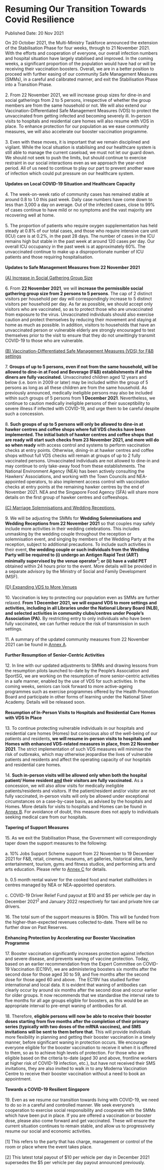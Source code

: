 <html>
    <meta http-equiv="Content-Type" content="text/html; charset=utf-8"/>
    <meta charset="utf-8"/>
    <title>Resuming Our Transition Towards Covid Resilience</title>
    <body><h1>Resuming Our Transition Towards Covid Resilience</h1>
    <p>Published Date: 20 Nov 2021</p> On 20 October 2021, the Multi-Ministry Taskforce announced the extension of the Stabilisation Phase for four weeks, through to 21 November 2021. With the efforts and cooperation of everyone, our overall infection numbers and hospital situation have largely stabilised and improved. In the coming weeks, a significant proportion of the population would have had or will be receiving their vaccination boosters. Overall, we are in a better position to proceed with further easing of our community Safe Management Measures (SMMs), in a careful and calibrated manner, and exit the Stabilisation Phase into a Transition Phase.&nbsp;<br><br>2. From 22 November 2021, we will increase group sizes for dine-in and social gatherings from 2 to 5 persons, irrespective of whether the group members are from the same household or not. We will also extend our Vaccination-Differentiated Safe Management Measures (VDS) to protect the unvaccinated from getting infected and becoming severely ill. In-person visits to hospitals and residential care homes will also resume with VDS in place. To enhance protection for our population as we ease community measures, we will also accelerate our booster vaccination programme.&nbsp;&nbsp;<br><br>3. Even with these moves, it is important that we remain disciplined and vigilant. While the local situation is stabilising and our healthcare system is still able to manage the current caseload, we must not let our guard down. We should not seek to push the limits, but should continue to exercise restraint in our social interactions even as we approach the year-end period. All of us need to continue to play our part to prevent another wave of infection which could put pressure on our healthcare system.&nbsp;<br><br><strong>Updates on Local COVID-19 Situation and Healthcare Capacity</strong><br><br>4. The week-on-week ratio of community cases has remained stable at around 0.8 to 1.0 this past week. Daily case numbers have come down to less than 3,000 a day on average. Out of the infected cases, close to 99% of cases continue to have mild or no symptoms and the vast majority are recovering well at home.&nbsp;<br><br>5. The proportion of patients who require oxygen supplementation has held steady at 0.8% of our total cases, and those who require intensive care unit (ICU) care is at 0.2%, in the past 28 days. The number of cases in the ICU remains high but stable in the past week at around 120 cases per day. Our overall ICU occupancy in the past week is at approximately 60%. The unvaccinated continue to make up a disproportionate number of ICU patients and those requiring hospitalisation.<br> <br><strong>Updates to Safe Management Measures from 22 November 2021</strong><br><br><span style="text-decoration: underline;">(A) Increase in Social Gathering Group Size</span><br><br>6. From <strong>22 November 2021</strong>, we will <strong>increase the permissible social gathering group size from 2 persons to 5 persons</strong>. The cap of 2 distinct visitors per household per day will correspondingly increase to 5 distinct visitors per household per day. As far as possible, we should accept only visitors who are vaccinated, so as to protect those who are unvaccinated from exposure to the virus. Unvaccinated individuals should also exercise caution and protect themselves by reducing their movement and staying at home as much as possible. In addition, visitors to households that have an unvaccinated person or vulnerable elderly are strongly encouraged to test themselves prior to the visit to ensure that they do not unwittingly transmit COVID-19 to those who are vulnerable.&nbsp;&nbsp;<br><br><span style="text-decoration: underline;">(B) Vaccination-Differentiated Safe Management Measures (VDS) for F&amp;B settings</span><br><br>7. <strong>Groups of up to 5 persons, even if not from the same household, will be allowed to dine-in at Food and Beverage (F&amp;B) establishments if all the diners are fully vaccinated.</strong> Unvaccinated children aged 12 years and below (i.e. born in 2009 or later) may be included within the group of 5 persons as long as all these children are from the same household. As previously announced, medically ineligible persons may also be included within such groups of 5 persons from <strong>1 December 2021</strong>. Nevertheless, we continue to caution medically ineligible persons of their susceptibility to severe illness if infected with COVID-19, and urge them to be careful despite such a concession.&nbsp;<br><br>8. <strong>Such groups of up to 5 persons will only be allowed to dine-in at hawker centres and coffee shops where full VDS checks have been implemented. The initial batch of hawker centres and coffee shops that are ready will start such checks from 23 November 2021, and more will do so when ready</strong> with access control and systems to perform vaccination checks at entry points. Otherwise, dining-in at hawker centres and coffee shops without full VDS checks will remain at groups of up to 2 fully vaccinated persons. Unvaccinated individuals are not allowed to dine-in and may continue to only take-away food from these establishments. The National Environment Agency (NEA) has been actively consulting the Hawkers’ Associations, and working with the Town Councils and NEA-appointed operators, to also implement access control with vaccination checks at entry points at the remaining hawker centres by the end of November 2021. NEA and the Singapore Food Agency (SFA) will share more details on the first group of hawker centres and coffeeshops.<br><br><span style="text-decoration: underline;">(C) Marriage Solemnisations and Wedding Receptions&nbsp;</span><br><br>9. We will be adjusting the SMMs for <strong>Wedding Solemnisations and Wedding Receptions from 22 November 2021</strong> so that couples may safely include more activities in their wedding celebrations. This includes unmasking by the wedding couple throughout the reception or solemnisation event, and singing by members of the Wedding Party at the reception, subject to additional precautions. To include such activities in their event,<strong> the wedding couple or such individuals from the Wedding Party will be required to (i) undergo an Antigen Rapid Test (ART) minimally supervised by the venue operator<sup>1</sup>; or (ii) have a valid PET</strong> obtained within 24 hours prior to the event. More details will be provided in a separate advisory by the Ministry of Social and Family Development (MSF).<br><br><span style="text-decoration: underline;">(D) Expanding VDS to More Venues</span><br><br>10. Vaccination is key to protecting our population even as SMMs are further relaxed. <strong>From 1 December 2021, we will expand VDS to more settings and activities, including in all Libraries under the National Library Board (NLB), and selected activities in community clubs/centres under People’s Association (PA).</strong> By restricting entry to only individuals who have been fully vaccinated, we can further reduce the risk of transmission in such settings.&nbsp;<br><br>11. A summary of the updated community measures from 22 November 2021 can be found in <span style="text-decoration: underline;"><a href="/docs/librariesprovider5/default-document-library/mtf-press-release---annex-a-20-nov-2021.pdf?sfvrsn=686e4cf1_0" title="Annex A">Annex A</a></span>.&nbsp;<br><br><strong>Further Resumption of Senior-Centric Activities&nbsp;</strong><br><br>12. In line with our updated adjustments to SMMs and drawing lessons from the resumption pilots launched to-date by the People’s Association and SportSG, we are working on the resumption of more senior-centric activities in a safe manner, enabled by the use of VDS for such activities. In the coming weeks, seniors can look forward to more active-ageing programmes such as exercise programmes offered by the Health Promotion Board and participate in other forms of learning under the National Silver Academy. Details will be released soon.&nbsp;<br><br><strong>Resumption of In-Person Visits to Hospitals and Residential Care Homes with VDS In Place</strong><br><br>13. To continue protecting vulnerable individuals in our hospitals and residential care homes (Homes) but conscious also of the well-being of our patients and residents,<strong> we will resume in-person visits to hospitals and Homes with enhanced VDS-related measures in place, from 22 November 2021</strong>. The strict implementation of such VDS measures will minimise the risk of outbreaks, which may otherwise jeopardise the lives of vulnerable patients and residents and affect the operating capacity of our hospitals and residential care homes.&nbsp;<br><br>14. <strong>Such in-person visits will be allowed only when both the hospital patient/ Home resident <span style="text-decoration: underline;">and</span> their visitors are fully vaccinated.</strong> As a concession, we will also allow visits for medically ineligible patients/residents and visitors. If the patient/resident and/or visitor are not fully vaccinated, in-person visits will only be allowed under exceptional circumstances on a case-by-case basis, as advised by the hospitals and Homes. More details for visits to hospitals and Homes can be found in <span style="text-decoration: underline;"><a href="/docs/librariesprovider5/default-document-library/mtf-press-release---annex-b-20-nov-2021.pdf?sfvrsn=9ecaab81_0" title="Annex B">Annex B</a></span>. For avoidance of doubt, this measure does not apply to individuals seeking medical care from our hospitals.<br><br><strong>Tapering of Support Measures&nbsp;</strong><br><br>15. As we exit the Stabilisation Phase, the Government will correspondingly taper down the support measures to the following:&nbsp;<br><br>a. 10% Jobs Support Scheme support from 22 November to 19 December 2021 for F&amp;B, retail, cinemas, museums, art galleries, historical sites, family entertainment, tourism, gyms and fitness studios, and performing arts and arts education. Please refer to <span style="text-decoration: underline;"><a href="/docs/librariesprovider5/default-document-library/mtf-press-release---annex-c-20-nov-2021.pdf?sfvrsn=db16a6e3_0" title="Annex C">Annex C</a></span> for details.<br><br>b. 0.5 month rental waiver for the cooked food and market stallholders in centres managed by NEA or NEA-appointed operators.<br><br>c. COVID-19 Driver Relief Fund payout at $10 and $5 per vehicle per day in December 2021<sup>2</sup> and January 2022 respectively for taxi and private hire car drivers.<br><br>16. The total sum of the support measures is $90m. This will be funded from the higher-than-expected revenues collected to-date. There will be no further draw on Past Reserves.<br><br><strong>Enhancing Protection by Accelerating our Booster Vaccination Programme&nbsp;</strong><br><br>17. Booster vaccination significantly increases protection against infection and severe disease, and prevents waning of vaccine protection. Today, based on an earlier recommendation from the Expert Committee on COVID-19 Vaccination (EC19V), we are administering boosters six months after the second dose for those aged 30 to 59, and five months after the second dose for those aged 60 and above.&nbsp; The EC19V has studied further international and local data. It is evident that waning of antibodies can clearly occur by around six months after the second dose and occur earlier for older groups. It now recommends that we standardise the interval rate to five months for all age groups eligible for boosters, as this would be an appropriate interval to pre-empt waning of antibodies for all.&nbsp;&nbsp;<br><br>18. Therefore, <strong>eligible persons will now be able to receive their booster doses starting from five months after the completion of their primary series (typically with two doses of the mRNA vaccines), and SMS invitations will be sent to them before that</strong>. This will provide individuals more flexibility in planning and getting their booster vaccination in a timely manner, before significant waning in protection occurs. We encourage everyone eligible for the booster vaccination to receive it when it is offered to them, so as to achieve high levels of protection. For those who are eligible based on the criteria to-date (aged 30 and above, frontline workers at higher risk of COVID-19 infection, etc.), but have not received their SMS invitations, they are also invited to walk in to any Moderna Vaccination Centre to receive their booster vaccination without a need to book an appointment.<br><br><strong>Towards a COVID-19 Resilient Singapore</strong><br><br>19. Even as we resume our transition towards living with COVID-19, we need to do so in a careful and controlled manner. We seek everyone’s cooperation to exercise social responsibility and cooperate with the SMMs which have been put in place. If you are offered a vaccination or booster dose, please also come forward and get vaccinated. These will ensure the current situation continues to remain stable, and allow us to progressively resume our social and economic activities.<br><div><br>[1]&nbsp;This refers to the party that has charge, management or control of the room or place where the event takes place.<br><br>[2]&nbsp;This latest total payout of $10 per vehicle per day in December 2021 supersedes the $5 per vehicle per day payout announced previously.<br></div></body>
</html>